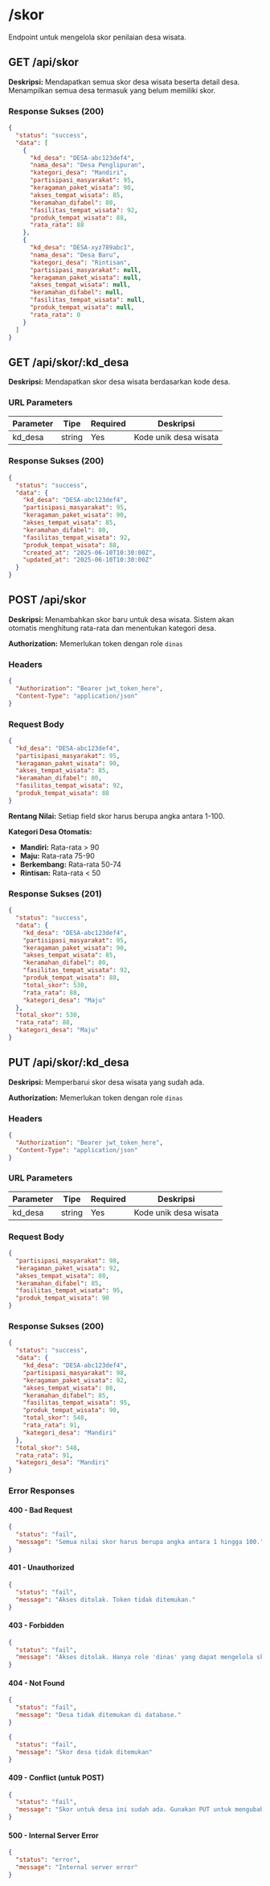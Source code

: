 # /skor

Endpoint untuk mengelola skor penilaian desa wisata.

## GET /api/skor

**Deskripsi:** Mendapatkan semua skor desa wisata beserta detail desa. Menampilkan semua desa termasuk yang belum memiliki skor.

### Response Sukses (200)

```json
{
  "status": "success",
  "data": [
    {
      "kd_desa": "DESA-abc123def4",
      "nama_desa": "Desa Penglipuran",
      "kategori_desa": "Mandiri",
      "partisipasi_masyarakat": 95,
      "keragaman_paket_wisata": 90,
      "akses_tempat_wisata": 85,
      "keramahan_difabel": 80,
      "fasilitas_tempat_wisata": 92,
      "produk_tempat_wisata": 88,
      "rata_rata": 88
    },
    {
      "kd_desa": "DESA-xyz789abc1",
      "nama_desa": "Desa Baru",
      "kategori_desa": "Rintisan",
      "partisipasi_masyarakat": null,
      "keragaman_paket_wisata": null,
      "akses_tempat_wisata": null,
      "keramahan_difabel": null,
      "fasilitas_tempat_wisata": null,
      "produk_tempat_wisata": null,
      "rata_rata": 0
    }
  ]
}
```

## GET /api/skor/:kd_desa

**Deskripsi:** Mendapatkan skor desa wisata berdasarkan kode desa.

### URL Parameters

| Parameter | Tipe | Required | Deskripsi |
|-----------|------|----------|-----------|
| kd_desa | string | Yes | Kode unik desa wisata |

### Response Sukses (200)

```json
{
  "status": "success",
  "data": {
    "kd_desa": "DESA-abc123def4",
    "partisipasi_masyarakat": 95,
    "keragaman_paket_wisata": 90,
    "akses_tempat_wisata": 85,
    "keramahan_difabel": 80,
    "fasilitas_tempat_wisata": 92,
    "produk_tempat_wisata": 88,
    "created_at": "2025-06-10T10:30:00Z",
    "updated_at": "2025-06-10T10:30:00Z"
  }
}
```

## POST /api/skor

**Deskripsi:** Menambahkan skor baru untuk desa wisata. Sistem akan otomatis menghitung rata-rata dan menentukan kategori desa.

**Authorization:** Memerlukan token dengan role `dinas`

### Headers

```json
{
  "Authorization": "Bearer jwt_token_here",
  "Content-Type": "application/json"
}
```

### Request Body

```json
{
  "kd_desa": "DESA-abc123def4",
  "partisipasi_masyarakat": 95,
  "keragaman_paket_wisata": 90,
  "akses_tempat_wisata": 85,
  "keramahan_difabel": 80,
  "fasilitas_tempat_wisata": 92,
  "produk_tempat_wisata": 88
}
```

**Rentang Nilai:** Setiap field skor harus berupa angka antara 1-100.

**Kategori Desa Otomatis:**

- **Mandiri:** Rata-rata > 90
- **Maju:** Rata-rata 75-90
- **Berkembang:** Rata-rata 50-74
- **Rintisan:** Rata-rata < 50

### Response Sukses (201)

```json
{
  "status": "success",
  "data": {
    "kd_desa": "DESA-abc123def4",
    "partisipasi_masyarakat": 95,
    "keragaman_paket_wisata": 90,
    "akses_tempat_wisata": 85,
    "keramahan_difabel": 80,
    "fasilitas_tempat_wisata": 92,
    "produk_tempat_wisata": 88,
    "total_skor": 530,
    "rata_rata": 88,
    "kategori_desa": "Maju"
  },
  "total_skor": 530,
  "rata_rata": 88,
  "kategori_desa": "Maju"
}
```

## PUT /api/skor/:kd_desa

**Deskripsi:** Memperbarui skor desa wisata yang sudah ada.

**Authorization:** Memerlukan token dengan role `dinas`

### Headers

```json
{
  "Authorization": "Bearer jwt_token_here",
  "Content-Type": "application/json"
}
```

### URL Parameters

| Parameter | Tipe | Required | Deskripsi |
|-----------|------|----------|-----------|
| kd_desa | string | Yes | Kode unik desa wisata |

### Request Body

```json
{
  "partisipasi_masyarakat": 98,
  "keragaman_paket_wisata": 92,
  "akses_tempat_wisata": 88,
  "keramahan_difabel": 85,
  "fasilitas_tempat_wisata": 95,
  "produk_tempat_wisata": 90
}
```

### Response Sukses (200)

```json
{
  "status": "success",
  "data": {
    "kd_desa": "DESA-abc123def4",
    "partisipasi_masyarakat": 98,
    "keragaman_paket_wisata": 92,
    "akses_tempat_wisata": 88,
    "keramahan_difabel": 85,
    "fasilitas_tempat_wisata": 95,
    "produk_tempat_wisata": 90,
    "total_skor": 548,
    "rata_rata": 91,
    "kategori_desa": "Mandiri"
  },
  "total_skor": 548,
  "rata_rata": 91,
  "kategori_desa": "Mandiri"
}
```

### Error Responses

#### 400 - Bad Request

```json
{
  "status": "fail",
  "message": "Semua nilai skor harus berupa angka antara 1 hingga 100."
}
```

#### 401 - Unauthorized

```json
{
  "status": "fail",
  "message": "Akses ditolak. Token tidak ditemukan."
}
```

#### 403 - Forbidden

```json
{
  "status": "fail",
  "message": "Akses ditolak. Hanya role 'dinas' yang dapat mengelola skor."
}
```

#### 404 - Not Found

```json
{
  "status": "fail",
  "message": "Desa tidak ditemukan di database."
}
```

```json
{
  "status": "fail",
  "message": "Skor desa tidak ditemukan"
}
```

#### 409 - Conflict (untuk POST)

```json
{
  "status": "fail",
  "message": "Skor untuk desa ini sudah ada. Gunakan PUT untuk mengubahnya."
}
```

#### 500 - Internal Server Error

```json
{
  "status": "error",
  "message": "Internal server error"
}
```
